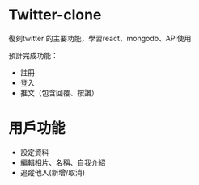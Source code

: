 # Twitter-clone
復刻twitter 的主要功能，學習react、mongodb、API使用

預計完成功能：
- 註冊
- 登入
- 推文（包含回覆、按讚）
# 用戶功能
- 設定資料
- 編輯相片、名稱、自我介紹
- 追蹤他人(新增/取消)
  
